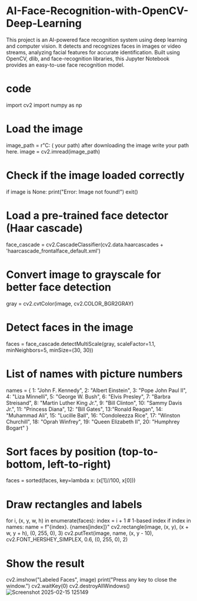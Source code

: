 # AI-Face-Recognition-with-OpenCV-Deep-Learning
This project is an AI-powered face recognition system using deep learning and computer vision. It detects and recognizes faces in images or video streams, analyzing facial features for accurate identification. Built using OpenCV, dlib, and face-recognition libraries, this Jupyter Notebook provides an easy-to-use face recognition model.
# code
import cv2
import numpy as np

# Load the image
image_path = r"C: ( your path) after downloading the image write your path here.
image = cv2.imread(image_path)

# Check if the image loaded correctly
if image is None:
    print("Error: Image not found!")
    exit()

# Load a pre-trained face detector (Haar cascade)
face_cascade = cv2.CascadeClassifier(cv2.data.haarcascades + 'haarcascade_frontalface_default.xml')

# Convert image to grayscale for better face detection
gray = cv2.cvtColor(image, cv2.COLOR_BGR2GRAY)

# Detect faces in the image
faces = face_cascade.detectMultiScale(gray, scaleFactor=1.1, minNeighbors=5, minSize=(30, 30))

# List of names with picture numbers
names = {
    1: "John F. Kennedy",
    2: "Albert Einstein",
    3: "Pope John Paul II",
    4: "Liza Minnelli",
    5: "George W. Bush",
    6: "Elvis Presley",
    7: "Barbra Streisand",
    8: "Martin Luther King Jr.",
    9: "Bill Clinton",
    10: "Sammy Davis Jr.",
    11: "Princess Diana",
    12: "Bill Gates",
    13:"Ronald Reagan",
    14: "Muhammad Ali",
    15: "Lucille Ball",
    16: "Condoleezza Rice",
    17: "Winston Churchill",
    18: "Oprah Winfrey",
    19: "Queen Elizabeth II",
    20: "Humphrey Bogart"
}

# Sort faces by position (top-to-bottom, left-to-right)
faces = sorted(faces, key=lambda x: (x[1]//100, x[0]))

# Draw rectangles and labels
for i, (x, y, w, h) in enumerate(faces):
    index = i + 1  # 1-based index
    if index in names:
        name = f"{index}. {names[index]}"
        cv2.rectangle(image, (x, y), (x + w, y + h), (0, 255, 0), 3)
        cv2.putText(image, name, (x, y - 10), cv2.FONT_HERSHEY_SIMPLEX, 0.6, (0, 255, 0), 2)

# Show the result
cv2.imshow("Labeled Faces", image)
print("Press any key to close the window.")
cv2.waitKey(0)
cv2.destroyAllWindows()                                                                   
          ![Screenshot 2025-02-15 125149](https://github.com/user-attachments/assets/f9c0d673-4596-487d-b8fb-acbfd98052b2)
                                                                      
